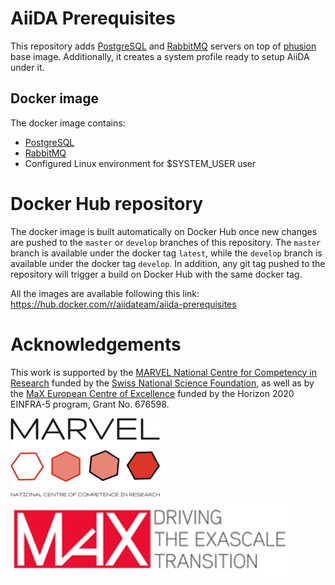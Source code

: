 # AiiDA Prerequisites

This repository adds
[PostgreSQL](https://www.postgresql.org/) and [RabbitMQ](https://www.rabbitmq.com/) servers on top of [phusion](https://github.com/phusion/baseimage-docker) base image. Additionally, it creates a system profile ready to setup AiiDA under it.


## Docker image

The docker image contains:
 * [PostgreSQL](https://www.postgresql.org/)
 * [RabbitMQ](https://www.rabbitmq.com/)
 * Configured Linux environment for $SYSTEM_USER user

# Docker Hub repository

The docker image is built automatically on Docker Hub once new changes are pushed to the `master` or `develop` branches of this repository.
The `master` branch is available under the docker tag `latest`, while the `develop` branch is available under the docker tag `develop`.
In addition, any git tag pushed to the repository will trigger a build on Docker Hub with the same docker tag.

All the images are available following this link: https://hub.docker.com/r/aiidateam/aiida-prerequisites


# Acknowledgements

This work is supported by the [MARVEL National Centre for Competency in Research](<http://nccr-marvel.ch>)
funded by the [Swiss National Science Foundation](<http://www.snf.ch/en>), as well as by the [MaX
European Centre of Excellence](<http://www.max-centre.eu/>) funded by the Horizon 2020 EINFRA-5 program,
Grant No. 676598.

![MARVEL](miscellaneous/logos/MARVEL.png)
![MaX](miscellaneous/logos/MaX.png)
